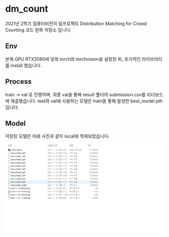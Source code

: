 # dm_count

2021년 2학기 컴퓨터비전의 텀프로젝트 Distribution Matching for Crowd Counting 코드 원복 저장소 입니다.


## Env

본체 GPU RTX3090에 맞춰 torch와 torchvision을 설정한 뒤, 추가적인 라이브러리를 install 했습니다.

## Process
train -> val 로 진행하며, 최종 val을 통해 result 폴더의 submission.csv를 리더보드에 제출했습니다.
test와 val에 사용하는 모델은 train을 통해 발생한 best_model.pth입니다. 

## Model
저장된 모델은 아래 사진과 같이 local에 적재되었습니다.

![train_info](img/train_model.png)

